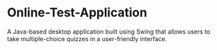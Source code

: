 # Online-Test-Application
A Java-based desktop application built using Swing that allows users to take multiple-choice quizzes in a user-friendly interface. 
